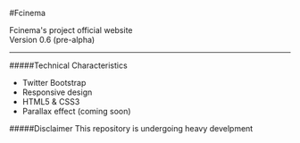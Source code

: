 #Fcinema

Fcinema's project official website  
Version 0.6 (pre-alpha)
***

#####Technical Characteristics

* Twitter Bootstrap
* Responsive design
* HTML5 & CSS3
* Parallax effect (coming soon)

#####Disclaimer
This repository is undergoing heavy develpment


